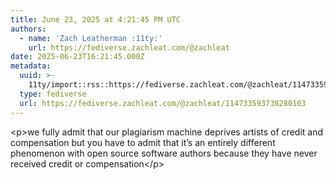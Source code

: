 ```yaml
---
title: June 23, 2025 at 4:21:45 PM UTC
authors:
  - name: 'Zach Leatherman :11ty:'
    url: https://fediverse.zachleat.com/@zachleat
date: 2025-06-23T16:21:45.000Z
metadata:
  uuid: >-
    11ty/import::rss::https://fediverse.zachleat.com/@zachleat/114733593738280103
  type: fediverse
  url: https://fediverse.zachleat.com/@zachleat/114733593738280103
---
```

\<p>we fully admit that our plagiarism machine deprives artists of credit and compensation but you have to admit that it’s an entirely different phenomenon with open source software authors because they have never received credit or compensation\</p>